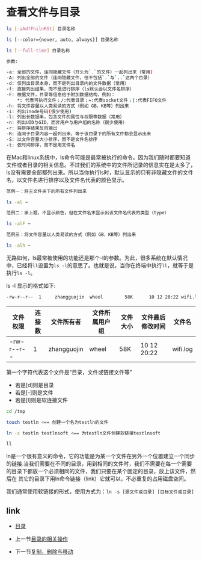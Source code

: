 # 查看文件与目录

```bash
ls [-aAdfFhilnRSt] 目录名称

ls [--color={never, auto, always}] 目录名称

ls [--full-time] 目录名称

参数:

-a: 全部的文件，连同隐藏文件（开头为`.`的文件）一起列出来（常用)
-A: 列出全部的文件（连同隐藏文件，但不包括`.`与`..`这两个目录）
-d: 仅列出目录本身，而不是列出目录内的文件数据（常用）
-f: 直接列出结果，而不是进行排序（ls默认会以文件名排序）
-F: 根据文件，目录等信息给予附加数据结构，例如：
    *: 代表可执行文件；/:代表目录；=:代表socket文件；|:代表FIFO文件
-h: 将文件容量以人类易读的方式（例如 GB，KB等）列出来
-i: 列出inode号码(很少使用)
-l: 列出长数据串，包含文件的属性与权限等数据（常用）
-n: 列出UID与GID，而非用户与用户组的名称（很少使用）
-r: 将排序结果反向输出
-R: 连同子目录内容一起列出来，等于该目录下的所有文件都会显示出来
-S: 以文件容量大小排序，而不是文件名排序
-t: 依时间排序，而不是用文件名
```

在Mac和linux系统中，ls命令可能是最常被执行的命令。因为我们随时都要知道文件或者目录的相关信息。不过我们的系统中的文件所记录的信息实在是太多了，ls没有需要全部都列出来。所以当你执行ls时，默认显示的只有非隐藏文件的文件名，以文件名进行排序以及文件名代表的颜色显示。


```bash
范例一：将主文件夹下的所有文件列出来

ls -al ~

范例二：承上题，不显示颜色，但在文件名末显示出该文件名代表的类型（type）

ls -alF ~

范例三：将文件容量以人类易读的方式（例如 GB，KB等）列出来

ls -alh ~
```

无路如何，ls最常被使用的功能还是那个-l的参数。为此，很多系统在默认情况中，已经将`ll`设置为`ls -l`的意思了。也就是说，当你在终端中执行`ll`，就等于是执行`ls -l`。

ls -l 显示的格式如下:

```bash
-rw-r--r--  1     zhangguojin  wheel        58K      10 12 20:22 wifi.log
```

|文件权限|连接数|文件所有者|文件所属用户组|文件大小|文件最后修改时间|文件名|
|---|---|---|---|---|---|---|
|-rw-r--r--|1|zhangguojin|wheel|58K|10 12 20:22|wifi.log|

第一个字符代表这个文件是“目录，文件或链接文件等”

* 若是[d]则是目录
* 若是[-]则是文件
* 若是[l]则是软连接文件

```bash
cd /tmp

touch testln <== 创建一个名为testln的文件

ln -s testln testlnsoft <== 为testln文件创建软链接testlnsoft

ll
```

ln是一个很有意义的命令，它的功能是为某一个文件在另外一个位置建立一个同步的链接.当我们需要在不同的目录，用到相同的文件时，我们不需要在每一个需要的目录下都放一个必须相同的文件，我们只要在某个固定的目录，放上该文件，然后在 其它的目录下用ln命令链接（link）它就可以，不必重复的占用磁盘空间。

我们通常使用软链接的形式，使用方式为：`ln -s [源文件或目录] [目标文件或目录]`

## link

* [目录](README.md)

* 上一节[目录的相关操作](04.2.md)

* 下一节[复制，删除与移动](04.4.md)
